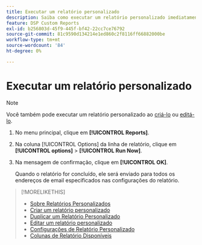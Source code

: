 ```yaml
---
title: Executar um relatório personalizado
description: Saiba como executar um relatório personalizado imediatamente.
feature: DSP Custom Reports
exl-id: b256803d-45f9-445f-bf42-22cc7ce76792
source-git-commit: 81c9590d134214e1ed860c2f8116ff66882000be
workflow-type: tm+mt
source-wordcount: '84'
ht-degree: 0%

---
```


# Executar um relatório personalizado

>[!NOTE]
>
>Você também pode executar um relatório personalizado ao [criá-lo](report-create.md) ou [editá-lo](report-edit.md).

1. No menu principal, clique em **[!UICONTROL Reports]**.

1. Na coluna [!UICONTROL Options] da linha de relatório, clique em **[!UICONTROL options]** > **[!UICONTROL Run Now]**.

1. Na mensagem de confirmação, clique em **[!UICONTROL OK]**.

   Quando o relatório for concluído, ele será enviado para todos os endereços de email especificados nas configurações do relatório.

>[!MORELIKETHIS]
>
>* [Sobre Relatórios Personalizados](/help/dsp/reports/report-about.md)
>* [Criar um relatório personalizado](/help/dsp/reports/report-create.md)
>* [Duplicar um Relatório Personalizado](/help/dsp/reports/report-copy.md)
>* [Editar um relatório personalizado](/help/dsp/reports/report-edit.md)
>* [Configurações de Relatório Personalizado](/help/dsp/reports/report-settings.md)
>* [Colunas de Relatório Disponíveis](/help/dsp/reports/report-columns.md)
